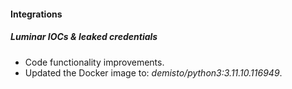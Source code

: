 #### Integrations

##### Luminar IOCs & leaked credentials
- Code functionality improvements.
- Updated the Docker image to: *demisto/python3:3.11.10.116949*.